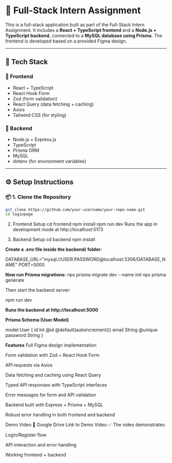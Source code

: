# 🚀 Full-Stack Intern Assignment

This is a full-stack application built as part of the Full-Stack Intern Assignment. It includes a **React + TypeScript frontend** and a **Node.js + TypeScript backend**, connected to a **MySQL database using Prisma**. The frontend is developed based on a provided Figma design.

---

## 🔧 Tech Stack

### 🔹 Frontend
- React + TypeScript
- React Hook Form
- Zod (form validation)
- React Query (data fetching + caching)
- Axios
- Tailwind CSS (for styling)

### 🔹 Backend
- Node.js + Express.js
- TypeScript
- Prisma ORM
- MySQL
- dotenv (for environment variables)

---

## ⚙️ Setup Instructions

### 📦 1. Clone the Repository

```bash
git clone https://github.com/your-username/your-repo-name.git
cd loginpage

```
2. Frontend Setup
cd frontend
npm install
npm run dev
Runs the app in development mode at http://localhost:5173


3. Backend Setup
cd backend
npm install

**Create a .env file inside the backend/ folder:**

DATABASE_URL="mysql://USER:PASSWORD@localhost:3306/DATABASE_NAME"
PORT=5000

**Now run Prisma migrations:**
npx prisma migrate dev --name init
npx prisma generate

Then start the backend server:

npm run dev

**Runs the backend at http://localhost:5000**

**Prisma Schema (User Model)**

model User {
  id       Int    @id @default(autoincrement())
  email    String @unique
  password String
}

**Features**
Full Figma design implementation

Form validation with Zod + React Hook Form

API requests via Axios

Data fetching and caching using React Query

Typed API responses with TypeScript interfaces

Error messages for form and API validation

Backend built with Express + Prisma + MySQL

Robust error handling in both frontend and backend

 Demo Video
📎 Google Drive Link to Demo Video 
✅ The video demonstrates:

Login/Register flow

API interaction and error handling

Working frontend + backend
